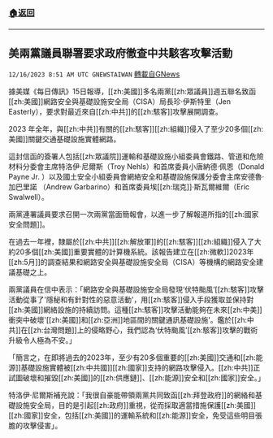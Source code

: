###  [:house:返回](README.md)
---


## 美兩黨議員聯署要求政府徹查中共駭客攻擊活動
`12/16/2023 8:51 AM UTC GNEWSTAIWAN` [轉載自GNews](https://gnews.org/articles/2116653)

據美媒《每日傳訊》15日報導，[[zh:美國]]多名兩黨[[zh:眾議員]]週五聯名致函[[zh:美國]]網路安全與基礎設施安全局（CISA）局長珍‧伊斯特里（Jen Easterly），要求對最近來自[[zh:中共]]的[[zh:駭客]]攻擊展開調查。

  

2023 年全年，與[[zh:中共]]有關的[[zh:駭客]][[zh:組織]]侵入了至少20多個[[zh:美國]]關鍵交通基礎設施實體網路。

  

這封信函的簽署人包括[[zh:眾議院]]運輸和基礎設施小組委員會鐵路、管道和危險材料分委會主席特洛伊·尼爾斯（Troy Nehls）和首席委員小唐納德·佩恩（Donald Payne Jr. ）以及國土安全小組委員會網絡安全和基礎設施保護分委會主席安德魯·加巴里諾 （Andrew Garbarino）和首席委員埃[[zh:瑞克]]·斯瓦爾維爾（Eric Swalwell）。

  

兩黨連署議員要求召開一次兩黨當面簡報會，以進一步了解報道所指的[[zh:國家安全問題]]。

  

在過去一年裡，隸屬於[[zh:中共]][[zh:解放軍]]的[[zh:駭客]][[zh:組織]]侵入了大約20多個[[zh:美國]]重要實體的計算機系統。該報告建立在[[zh:微軟]]2023年[[zh:5月]]的調查結果和網路安全與基礎設施安全局（CISA）等機構的網路安全建議基礎之上。

  

兩黨議員在信中表示：「網路安全與基礎設施安全局發現‘伏特颱風’[[zh:駭客]]攻擊活動從事了'隱秘和有針對性的惡意活動'，用[[zh:駭客]]侵入手段獲取並保持對[[zh:美國]]網絡設施的持續訪問。這種[[zh:駭客]]攻擊活動能夠在未來[[zh:中美]]衝突中破壞'[[zh:美國]]和[[zh:亞洲]]地區間的關鍵通訊基礎設施'。鑑於[[zh:中共]]在[[zh:台灣問題]]上的侵略野心，我們認為‘伏特颱風’[[zh:駭客]]攻擊的戰術升級令人極為不安。」

  

「簡言之，在即將過去的2023年，至少有20多個重要的[[zh:美國]]交通和[[zh:能源]]基礎設施實體被[[zh:中共國]][[zh:國家]]支持的網路攻擊侵入。[[zh:中共]]正試圖破壞和摧毀[[zh:美國]]的[[zh:供應鏈]]、[[zh:能源]]安全和[[zh:國家]]安全。」

  

特洛伊·尼爾斯補充說：「我很自豪能帶領兩黨共同致函[[zh:拜登政府]]的網絡和基礎設施安全局，目的是引起[[zh:政府]]重視，從而採取適當措施保護[[zh:美國]][[zh:國家]]安全，包括[[zh:美國]]的運輸系統和[[zh:能源]]安全，免受這些明目張膽的攻擊侵害」。
